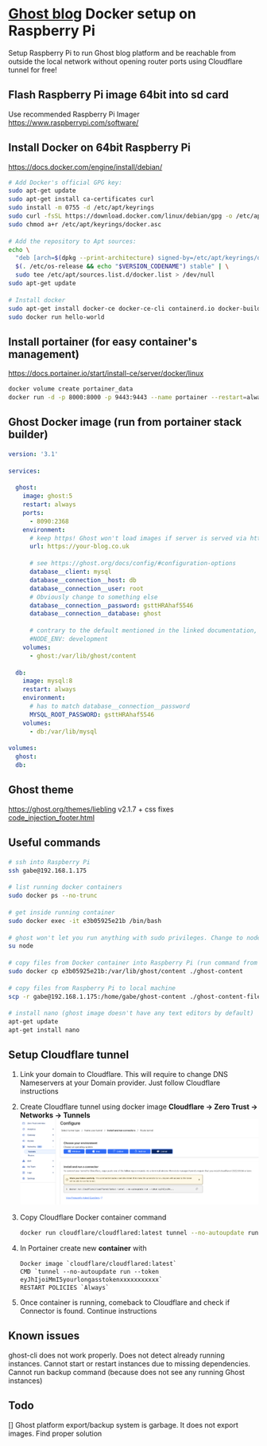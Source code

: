 # [Ghost blog](https://github.com/TryGhost/Ghost) Docker setup on Raspberry Pi 

Setup Raspberry Pi to run Ghost blog platform and be reachable from outside the local network without opening router ports
using Cloudflare tunnel for free!

## Flash Raspberry Pi image 64bit into sd card
Use recommended Raspberry Pi Imager https://www.raspberrypi.com/software/

## Install Docker on 64bit Raspberry Pi 
https://docs.docker.com/engine/install/debian/

```bash
# Add Docker's official GPG key:
sudo apt-get update
sudo apt-get install ca-certificates curl
sudo install -m 0755 -d /etc/apt/keyrings
sudo curl -fsSL https://download.docker.com/linux/debian/gpg -o /etc/apt/keyrings/docker.asc
sudo chmod a+r /etc/apt/keyrings/docker.asc

# Add the repository to Apt sources:
echo \
  "deb [arch=$(dpkg --print-architecture) signed-by=/etc/apt/keyrings/docker.asc] https://download.docker.com/linux/debian \
  $(. /etc/os-release && echo "$VERSION_CODENAME") stable" | \
  sudo tee /etc/apt/sources.list.d/docker.list > /dev/null
sudo apt-get update

# Install docker
sudo apt-get install docker-ce docker-ce-cli containerd.io docker-buildx-plugin docker-compose-plugin
sudo docker run hello-world
```

## Install portainer (for easy container's management)
https://docs.portainer.io/start/install-ce/server/docker/linux
```bash
docker volume create portainer_data
docker run -d -p 8000:8000 -p 9443:9443 --name portainer --restart=always -v /var/run/docker.sock:/var/run/docker.sock -v portainer_data:/data portainer/portainer-ce:latest
```

## Ghost Docker image (run from portainer stack builder)
```yaml
version: '3.1'

services:

  ghost:
    image: ghost:5
    restart: always
    ports:
      - 8090:2368
    environment:
      # keep https! Ghost won't load images if server is served via https but this url parameter set to http
      url: https://your-blog.co.uk
    
      # see https://ghost.org/docs/config/#configuration-options
      database__client: mysql
      database__connection__host: db
      database__connection__user: root
      # Obviously change to something else
      database__connection__password: gsttHRAhaf5546
      database__connection__database: ghost
      
      # contrary to the default mentioned in the linked documentation, this image defaults to NODE_ENV=production (so development mode needs to be explicitly specified if desired)
      #NODE_ENV: development
    volumes:
      - ghost:/var/lib/ghost/content

  db:
    image: mysql:8
    restart: always
    environment:
      # has to match database__connection__password
      MYSQL_ROOT_PASSWORD: gsttHRAhaf5546
    volumes:
      - db:/var/lib/mysql

volumes:
  ghost:
  db:
 ```

## Ghost theme
https://ghost.org/themes/liebling v2.1.7 + css fixes [code_injection_footer.html](code_injection_footer.html)

## Useful commands
```bash
# ssh into Raspberry Pi
ssh gabe@192.168.1.175

# list running docker containers
sudo docker ps --no-trunc

# get inside running container
sudo docker exec -it e3b05925e21b /bin/bash

# ghost won't let you run anything with sudo privileges. Change to node 
su node

# copy files from Docker container into Raspberry Pi (run command from Raspberry Pi)
sudo docker cp e3b05925e21b:/var/lib/ghost/content ./ghost-content

# copy files from Raspberry Pi to local machine 
scp -r gabe@192.168.1.175:/home/gabe/ghost-content ./ghost-content-files

# install nano (ghost image doesn't have any text editors by default)
apt-get update
apt-get install nano
```

## Setup Cloudflare tunnel
1. Link your domain to Cloudflare. This will require to change DNS Nameservers at your Domain provider. Just follow Cloudflare instructions
2. Create Cloudflare tunnel using docker image **Cloudflare -> Zero Trust -> Networks -> Tunnels**
![cloudflare-tunnel-setup.png](images/cloudflare-tunnel-setup.png)

3. Copy Cloudflare Docker container command
    ```bash
    docker run cloudflare/cloudflared:latest tunnel --no-autoupdate run --token eyJhIjoiMmI5yourlongasstokenxxxxxxxxxxx
    ```

4. In Portainer create new **container** with 
    ```text
    Docker image `cloudflare/cloudflared:latest` 
    CMD `tunnel --no-autoupdate run --token eyJhIjoiMmI5yourlongasstokenxxxxxxxxxxx`
    RESTART POLICIES `Always`
    ```

5. Once container is running, comeback to Cloudflare and check if Connector is found. Continue instructions 


## Known issues
ghost-cli does not work properly. Does not detect already running instances. Cannot start or restart instances 
due to missing dependencies. Cannot run backup command (because does not see any running Ghost instances)

## Todo
[] Ghost platform export/backup system is garbage. It does not export images. Find proper solution 
